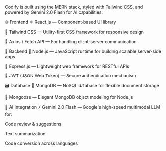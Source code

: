 Codify is built using the MERN stack, styled with Tailwind CSS, and powered by Gemini 2.0 Flash for AI capabilities.

🌐 Frontend
⚛️ React.js — Component-based UI library

🎨 Tailwind CSS — Utility-first CSS framework for responsive design

🔄 Axios / Fetch API — For handling client-server communication

🧠 Backend
🧩 Node.js — JavaScript runtime for building scalable server-side apps

🚂 Express.js — Lightweight web framework for RESTful APIs

🔐 JWT (JSON Web Token) — Secure authentication mechanism

🗃️ Database
🍃 MongoDB — NoSQL database for flexible document storage

🧪 Mongoose — Elegant MongoDB object modeling for Node.js

🤖 AI Integration
⚡ Gemini 2.0 Flash — Google's high-speed multimodal LLM for:

Code review & suggestions

Text summarization

Code conversion across languages
